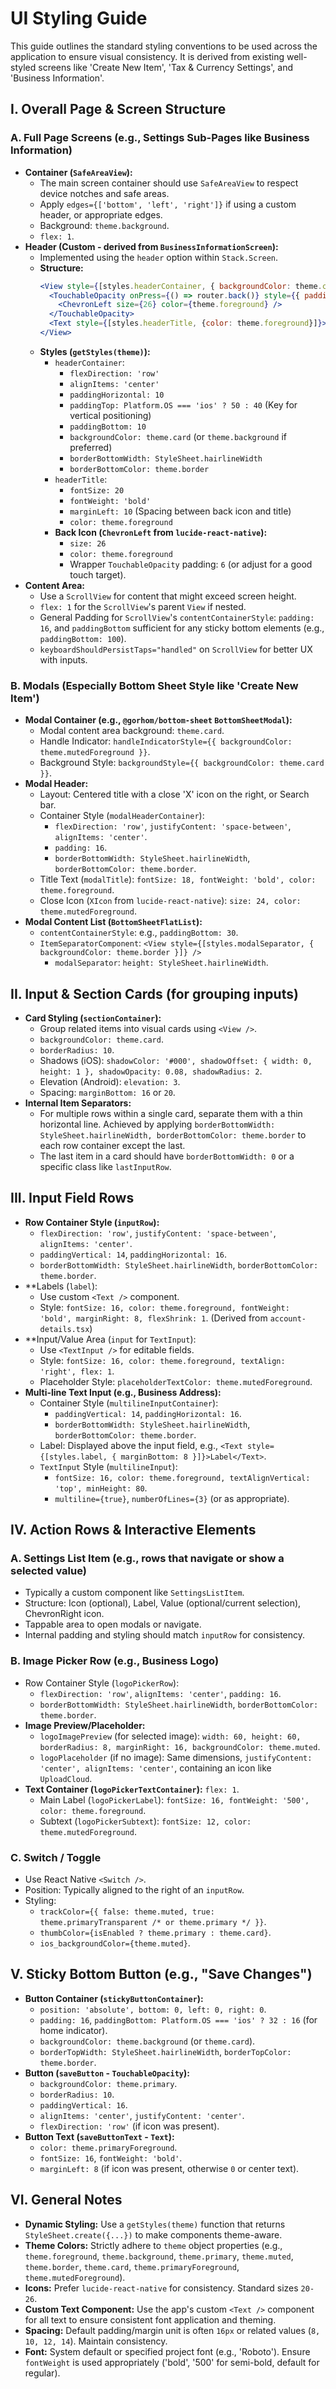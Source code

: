 # UI Styling Guide

This guide outlines the standard styling conventions to be used across the application to ensure visual consistency. It is derived from existing well-styled screens like 'Create New Item', 'Tax & Currency Settings', and 'Business Information'.

## I. Overall Page & Screen Structure

### A. Full Page Screens (e.g., Settings Sub-Pages like Business Information)

*   **Container (`SafeAreaView`):**
    *   The main screen container should use `SafeAreaView` to respect device notches and safe areas.
    *   Apply `edges={['bottom', 'left', 'right']}` if using a custom header, or appropriate edges.
    *   Background: `theme.background`.
    *   `flex: 1`.
*   **Header (Custom - derived from `BusinessInformationScreen`):**
    *   Implemented using the `header` option within `Stack.Screen`.
    *   **Structure:**
        ```jsx
        <View style={[styles.headerContainer, { backgroundColor: theme.card, borderBottomWidth: StyleSheet.hairlineWidth, borderBottomColor: theme.border}]}>
          <TouchableOpacity onPress={() => router.back()} style={{ padding: 6 /* or specific touch target size */ }}>
            <ChevronLeft size={26} color={theme.foreground} />
          </TouchableOpacity>
          <Text style={[styles.headerTitle, {color: theme.foreground}]}>Screen Title Here</Text>
        </View>
        ```
    *   **Styles (`getStyles(theme)`):**
        *   `headerContainer`:
            *   `flexDirection: 'row'`
            *   `alignItems: 'center'`
            *   `paddingHorizontal: 10`
            *   `paddingTop: Platform.OS === 'ios' ? 50 : 40` (Key for vertical positioning)
            *   `paddingBottom: 10`
            *   `backgroundColor: theme.card` (or `theme.background` if preferred)
            *   `borderBottomWidth: StyleSheet.hairlineWidth`
            *   `borderBottomColor: theme.border`
        *   `headerTitle`:
            *   `fontSize: 20`
            *   `fontWeight: 'bold'`
            *   `marginLeft: 10` (Spacing between back icon and title)
            *   `color: theme.foreground`
        *   **Back Icon (`ChevronLeft` from `lucide-react-native`):**
            *   `size: 26`
            *   `color: theme.foreground`
            *   Wrapper `TouchableOpacity` padding: `6` (or adjust for a good touch target).
*   **Content Area:**
    *   Use a `ScrollView` for content that might exceed screen height.
    *   `flex: 1` for the `ScrollView`'s parent `View` if nested.
    *   General Padding for `ScrollView`'s `contentContainerStyle`: `padding: 16`, and `paddingBottom` sufficient for any sticky bottom elements (e.g., `paddingBottom: 100`).
    *   `keyboardShouldPersistTaps="handled"` on `ScrollView` for better UX with inputs.

### B. Modals (Especially Bottom Sheet Style like 'Create New Item')

*   **Modal Container (e.g., `@gorhom/bottom-sheet` `BottomSheetModal`):**
    *   Modal content area background: `theme.card`.
    *   Handle Indicator: `handleIndicatorStyle={{ backgroundColor: theme.mutedForeground }}`.
    *   Background Style: `backgroundStyle={{ backgroundColor: theme.card }}`.
*   **Modal Header:**
    *   Layout: Centered title with a close 'X' icon on the right, or Search bar.
    *   Container Style (`modalHeaderContainer`):
        *   `flexDirection: 'row'`, `justifyContent: 'space-between'`, `alignItems: 'center'`.
        *   `padding: 16`.
        *   `borderBottomWidth: StyleSheet.hairlineWidth`, `borderBottomColor: theme.border`.
    *   Title Text (`modalTitle`): `fontSize: 18, fontWeight: 'bold', color: theme.foreground`.
    *   Close Icon (`XIcon` from `lucide-react-native`): `size: 24, color: theme.mutedForeground`.
*   **Modal Content List (`BottomSheetFlatList`):**
    *   `contentContainerStyle`: e.g., `paddingBottom: 30`.
    *   `ItemSeparatorComponent`: `<View style={[styles.modalSeparator, { backgroundColor: theme.border }]} />`
        *   `modalSeparator`: `height: StyleSheet.hairlineWidth`.

## II. Input & Section Cards (for grouping inputs)

*   **Card Styling (`sectionContainer`):**
    *   Group related items into visual cards using `<View />`.
    *   `backgroundColor: theme.card`.
    *   `borderRadius: 10`.
    *   Shadows (iOS): `shadowColor: '#000', shadowOffset: { width: 0, height: 1 }, shadowOpacity: 0.08, shadowRadius: 2`.
    *   Elevation (Android): `elevation: 3`.
    *   Spacing: `marginBottom: 16` or `20`.
*   **Internal Item Separators:**
    *   For multiple rows within a single card, separate them with a thin horizontal line. Achieved by applying `borderBottomWidth: StyleSheet.hairlineWidth, borderBottomColor: theme.border` to each row container except the last.
    *   The last item in a card should have `borderBottomWidth: 0` or a specific class like `lastInputRow`.

## III. Input Field Rows

*   **Row Container Style (`inputRow`):**
    *   `flexDirection: 'row'`, `justifyContent: 'space-between'`, `alignItems: 'center'`.
    *   `paddingVertical: 14`, `paddingHorizontal: 16`.
    *   `borderBottomWidth: StyleSheet.hairlineWidth`, `borderBottomColor: theme.border`.
*   **Labels (`label`):
    *   Use custom `<Text />` component.
    *   Style: `fontSize: 16, color: theme.foreground, fontWeight: 'bold', marginRight: 8, flexShrink: 1`. (Derived from `account-details.tsx`)
*   **Input/Value Area (`input` for `TextInput`):
    *   Use `<TextInput />` for editable fields.
    *   Style: `fontSize: 16, color: theme.foreground, textAlign: 'right', flex: 1`.
    *   Placeholder Style: `placeholderTextColor: theme.mutedForeground`.
*   **Multi-line Text Input (e.g., Business Address):**
    *   Container Style (`multilineInputContainer`):
        *   `paddingVertical: 14`, `paddingHorizontal: 16`.
        *   `borderBottomWidth: StyleSheet.hairlineWidth`, `borderBottomColor: theme.border`.
    *   Label: Displayed above the input field, e.g., `<Text style={[styles.label, { marginBottom: 8 }]}>Label</Text>`.
    *   `TextInput` Style (`multilineInput`):
        *   `fontSize: 16, color: theme.foreground, textAlignVertical: 'top', minHeight: 80`.
        *   `multiline={true}`, `numberOfLines={3}` (or as appropriate).

## IV. Action Rows & Interactive Elements

### A. Settings List Item (e.g., rows that navigate or show a selected value)

*   Typically a custom component like `SettingsListItem`.
*   Structure: Icon (optional), Label, Value (optional/current selection), ChevronRight icon.
*   Tappable area to open modals or navigate.
*   Internal padding and styling should match `inputRow` for consistency.

### B. Image Picker Row (e.g., Business Logo)

*   Row Container Style (`logoPickerRow`):
    *   `flexDirection: 'row'`, `alignItems: 'center'`, `padding: 16`.
    *   `borderBottomWidth: StyleSheet.hairlineWidth`, `borderBottomColor: theme.border`.
*   **Image Preview/Placeholder:**
    *   `logoImagePreview` (for selected image): `width: 60, height: 60, borderRadius: 8, marginRight: 16, backgroundColor: theme.muted`.
    *   `logoPlaceholder` (if no image): Same dimensions, `justifyContent: 'center', alignItems: 'center'`, containing an icon like `UploadCloud`.
*   **Text Container (`logoPickerTextContainer`):** `flex: 1`.
    *   Main Label (`logoPickerLabel`): `fontSize: 16, fontWeight: '500', color: theme.foreground`.
    *   Subtext (`logoPickerSubtext`): `fontSize: 12, color: theme.mutedForeground`.

### C. Switch / Toggle

*   Use React Native `<Switch />`.
*   Position: Typically aligned to the right of an `inputRow`.
*   Styling:
    *   `trackColor={{ false: theme.muted, true: theme.primaryTransparent /* or theme.primary */ }}`.
    *   `thumbColor={isEnabled ? theme.primary : theme.card}`.
    *   `ios_backgroundColor={theme.muted}`.

## V. Sticky Bottom Button (e.g., "Save Changes")

*   **Button Container (`stickyButtonContainer`):**
    *   `position: 'absolute', bottom: 0, left: 0, right: 0`.
    *   `padding: 16`, `paddingBottom: Platform.OS === 'ios' ? 32 : 16` (for home indicator).
    *   `backgroundColor: theme.background` (or `theme.card`).
    *   `borderTopWidth: StyleSheet.hairlineWidth`, `borderTopColor: theme.border`.
*   **Button (`saveButton` - `TouchableOpacity`):**
    *   `backgroundColor: theme.primary`.
    *   `borderRadius: 10`.
    *   `paddingVertical: 16`.
    *   `alignItems: 'center'`, `justifyContent: 'center'`.
    *   `flexDirection: 'row'` (if icon was present).
*   **Button Text (`saveButtonText` - `Text`):**
    *   `color: theme.primaryForeground`.
    *   `fontSize: 16`, `fontWeight: 'bold'`.
    *   `marginLeft: 8` (if icon was present, otherwise `0` or center text).

## VI. General Notes

*   **Dynamic Styling:** Use a `getStyles(theme)` function that returns `StyleSheet.create({...})` to make components theme-aware.
*   **Theme Colors:** Strictly adhere to `theme` object properties (e.g., `theme.foreground`, `theme.background`, `theme.primary`, `theme.muted`, `theme.border`, `theme.card`, `theme.primaryForeground`, `theme.mutedForeground`).
*   **Icons:** Prefer `lucide-react-native` for consistency. Standard sizes `20-26`.
*   **Custom Text Component:** Use the app's custom `<Text />` component for all text to ensure consistent font application and theming.
*   **Spacing:** Default padding/margin unit is often `16px` or related values (`8, 10, 12, 14`). Maintain consistency.
*   **Font:** System default or specified project font (e.g., 'Roboto'). Ensure `fontWeight` is used appropriately ('bold', '500' for semi-bold, default for regular).